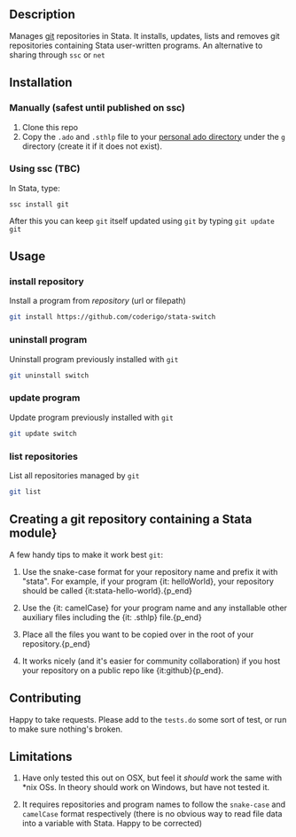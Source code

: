 ## Description
Manages [git](http://git-scm.org) repositories in Stata. It installs, updates, lists and removes git repositories containing Stata user-written programs. An alternative to sharing through `ssc` or `net`

## Installation

### Manually (safest until published on ssc)
1. Clone this repo
2. Copy the `.ado` and `.sthlp` file to your [personal ado directory](http://www.stata.com/support/faqs/programming/personal-ado-directory/) under the `g` directory (create it if it does not exist).

### Using ssc (TBC)
In Stata, type:

`ssc install git`

After this you can keep `git` itself updated using `git` by typing `git update git`


## Usage

### install repository
Install a program from _repository_ (url or filepath)

```bash
git install https://github.com/coderigo/stata-switch
```

### uninstall program 
Uninstall program previously installed with `git`

```bash
git uninstall switch
```

### update program 
Update program previously installed with `git`

```bash
git update switch
```

### list repositories 
List all repositories managed by `git`

```bash
git list
```

## Creating a git repository containing a Stata module}

A few handy tips to make it work best `git`:

1. Use the snake-case format for your repository name and prefix it with "stata". For example, if your program {it: helloWorld}, your repository should be called {it:stata-hello-world}.{p_end}

2. Use the {it: camelCase} for your program name and any installable other auxiliary files including the {it: .sthlp} file.{p_end}

3. Place all the files you want to be copied over in the root of your repository.{p_end}

4. It works nicely (and it's easier for community collaboration) if you host your repository on a public repo like {it:github}{p_end}.

## Contributing
Happy to take requests.
Please add to the `tests.do` some sort of test, or run to make sure nothing's broken.

## Limitations

1. Have only tested this out on OSX, but feel it _should_ work the same with *nix OSs. In theory should work on Windows, but have not tested it.

2. It requires repositories and program names to follow the `snake-case` and `camelCase` format respectively (there is no obvious way to read file data into a variable with Stata. Happy to be corrected)

